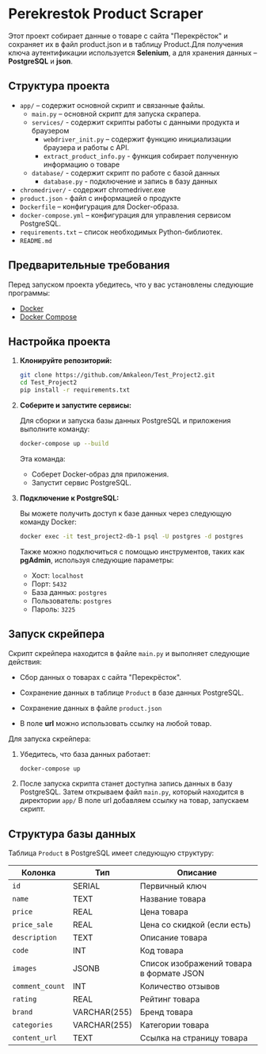 # Perekrestok Product Scraper

Этот проект собирает данные о товаре с сайта "Перекрёсток" и сохраняет их в файл product.json и в таблицу Product.Для получения ключа аутентификации используется **Selenium**, а для хранения данных – **PostgreSQL** и **json**.

## Структура проекта

- `app/` – содержит основной скрипт и связанные файлы.
  - `main.py` – основной скрипт для запуска скрапера.
  - `services/` - содержит скрипты работы с данными продукта и браузером 
    - `webdriver_init.py` – содержит функцию инициализации браузера и работы с API.
    - `extract_product_info.py` - функция собирает полученную информацию о товаре
  - `database/` - содержит скрипт по работе с базой данных
    - `database.py` - подключение и запись в базу данных
- `chromedriver/` - содержит chromedriver.exe 
- `product.json` - файл с информацией о продукте
- `Dockerfile` – конфигурация для Docker-образа.
- `docker-compose.yml` – конфигурация для управления сервисом PostgreSQL.
- `requirements.txt` – список необходимых Python-библиотек.
- `README.md`

## Предварительные требования

Перед запуском проекта убедитесь, что у вас установлены следующие программы:

- [Docker](https://www.docker.com/)
- [Docker Compose](https://docs.docker.com/compose/)

## Настройка проекта

1. **Клонируйте репозиторий:**

   ```bash
   git clone https://github.com/Amkaleon/Test_Project2.git
   cd Test_Project2
   pip install -r requirements.txt
   ```

2. **Соберите и запустите сервисы:**

   Для сборки и запуска базы данных PostgreSQL и приложения выполните команду:

   ```bash
   docker-compose up --build
   ```

   Эта команда:
   - Соберет Docker-образ для приложения.
   - Запустит сервис PostgreSQL.

3. **Подключение к PostgreSQL:**

   Вы можете получить доступ к базе данных через следующую команду Docker:

   ```bash
   docker exec -it test_project2-db-1 psql -U postgres -d postgres
   ```

   Также можно подключиться с помощью инструментов, таких как **pgAdmin**, используя следующие параметры:
   - Хост: `localhost`
   - Порт: `5432`
   - База данных: `postgres`
   - Пользователь: `postgres`
   - Пароль: `3225`

## Запуск скрейпера

Скрипт скрейпера находится в файле `main.py` и выполняет следующие действия:

- Сбор данных о товарах с сайта "Перекрёсток".
- Сохранение данных в таблице `Product` в базе данных PostgreSQL.
- Сохранение данных в файле `product.json`

- В поле **url** можно использовать ссылку на любой товар. 

Для запуска скрейпера:

1. Убедитесь, что база данных работает:

   ```bash
   docker-compose up
   ```

2. После запуска скрипта станет доступна запись данных в базу PostgreSQL.
   Затем открываем файл `main.py`, который находится в директории `app/`
   В поле url добавляем ссылку на товар, запускаем скрипт.

## Структура базы данных

Таблица `Product` в PostgreSQL имеет следующую структуру:

| Колонка       | Тип        | Описание                              |
|---------------|------------|---------------------------------------|
| `id`          | SERIAL     | Первичный ключ                        |
| `name`        | TEXT       | Название товара                       |
| `price`       | REAL       | Цена товара                           |
| `price_sale`  | REAL       | Цена со скидкой (если есть)           |
| `description` | TEXT       | Описание товара                       |
| `code`        | INT        | Код товара                            |
| `images`      | JSONB      | Список изображений товара в формате JSON|
| `comment_count`| INT       | Количество отзывов                    |
| `rating`      | REAL       | Рейтинг товара                        |
| `brand`       | VARCHAR(255)| Бренд товара                         |
| `categories`  | VARCHAR(255)| Категории товара                      |
| `content_url` | TEXT       | Ссылка на страницу товара             |

